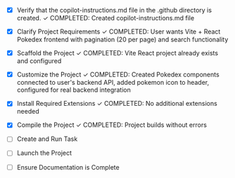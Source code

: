 <!-- Use this file to provide workspace-specific custom instructions to Copilot. For more details, visit https://code.visualstudio.com/docs/copilot/copilot-customization#_use-a-githubcopilotinstructionsmd-file -->
- [x] Verify that the copilot-instructions.md file in the .github directory is created. ✓ COMPLETED: Created copilot-instructions.md file

- [x] Clarify Project Requirements ✓ COMPLETED: User wants Vite + React Pokedex frontend with pagination (20 per page) and search functionality

- [x] Scaffold the Project ✓ COMPLETED: Vite React project already exists and configured

- [x] Customize the Project ✓ COMPLETED: Created Pokedex components connected to user's backend API, added pokemon icon to header, configured for real backend integration

- [x] Install Required Extensions ✓ COMPLETED: No additional extensions needed

- [x] Compile the Project ✓ COMPLETED: Project builds without errors

- [ ] Create and Run Task

- [ ] Launch the Project

- [ ] Ensure Documentation is Complete
